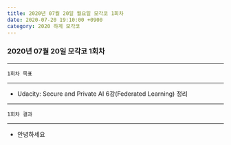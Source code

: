 ```yaml
---
title: 2020년 07월 20일 월요일 모각코 1회차
date: 2020-07-20 19:10:00 +0900
category: 2020 하계 모각코
---
```


### 2020년 07월 20일 모각코 1회차   

---
	1회차 목표   
---

* Udacity: Secure and Private AI 6강(Federated Learning) 정리   
   
---
	1회차 결과
---

* 안녕하세요
